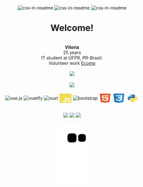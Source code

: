 

<div align="center">
    <img src="https://i.imgur.com/gOGpI4p.png" width="100" height="100" alt="css-in-readme">
     <img src="https://i.imgur.com/R18U3uy.png" width="100" height="100" alt="css-in-readme">
    <img src="https://i.imgur.com/NM2jHLL.png" width="100" height="100" alt="css-in-readme">
  <h1>Welcome!</h1>
<div>
</div>
    <br><strong>Vitoria</strong>
<br>25 years
<br>IT student at UFPR, PR-Brazil.
<br> Volunteer work
<a href="https://ecomp.co/">Ecomp</a>

</br>

  <br>
    <img height="180em" src="https://github-readme-stats.vercel.app/api?username=vihari2&show_icons=true&theme=vue-dark&include_all_commits=true&count_private=true"/>
    <br>
    <br>
     <img height="180em" src="https://github-readme-stats.vercel.app/api/top-langs/?username=vihari2&layout=compact&langs_count=7&theme=vue-dark"/>

<div style="display: inline_block"><br>
  <img align="center" alt="vue.js" height="30" width="40" src="https://cdn.jsdelivr.net/gh/devicons/devicon/icons/vuejs/vuejs-original.svg">
  <img align="center" alt="vuetify" height="30" width="40" src="https://cdn.jsdelivr.net/gh/devicons/devicon/icons/vuetify/vuetify-original.svg">
  <img align="center" alt="nuxt" height="30" width="40" src="https://cdn.jsdelivr.net/gh/devicons/devicon/icons/nuxtjs/nuxtjs-original.svg">
  <img align="center" alt="Js" height="30" width="40" src="https://raw.githubusercontent.com/devicons/devicon/master/icons/javascript/javascript-plain.svg">
  <img align="center" alt="bootstrap" height="30" width="40" src="https://cdn.jsdelivr.net/gh/devicons/devicon/icons/bootstrap/bootstrap-original.svg">
  <img align="center" alt="HTML" height="30" width="40" src="https://raw.githubusercontent.com/devicons/devicon/master/icons/html5/html5-original.svg">
  <img align="center" alt="CSS" height="30" width="40" src="https://raw.githubusercontent.com/devicons/devicon/master/icons/css3/css3-original.svg">
  <img align="center" alt="Python" height="30" width="40" src="https://raw.githubusercontent.com/devicons/devicon/master/icons/python/python-original.svg">
</div>
<br>
<div>
 
   <a href="https://www.linkedin.com/in/vih-freitasm/" target="_blank"><img src="https://img.shields.io/badge/-LinkedIn-%230077B5?style=for-the-badge&logo=linkedin&logoColor=white" target="_blank"></a> 
  <a href="https://gitlab.com/freitasvitoria712" target="_blank"><img src="https://img.shields.io/badge/GitLab-330F63?style=for-the-badge&logo=gitlab&logoColor=white" target="_blank"></a> 
   <a href="https://stackoverflow.com/users/19953732/vitoria" target="_blank"><img src="https://img.shields.io/badge/Stack_Overflow-FE7A16?style=for-the-badge&logo=stack-overflow&logoColor=white" target="_blank"></a> 
</div>


![snake gif](https://github.com/vihari2/vihari2/blob/output/github-contribution-grid-snake.svg)


